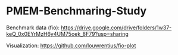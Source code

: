 # PMEM-Benchmaring-Study

Benchmark data (fio): https://drive.google.com/drive/folders/1w37-keQ_0x0EYrMzH6y4UM75oek_8F79?usp=sharing

Visualization: https://github.com/louwrentius/fio-plot

